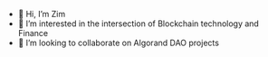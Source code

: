 - 👋 Hi, I’m Zim
- 👀 I’m interested in the intersection of Blockchain technology and Finance
- 💞️ I’m looking to collaborate on Algorand DAO projects

<!---
Zimuzor/Zimuzor is a ✨ special ✨ repository because its `README.md` (this file) appears on your GitHub profile.
You can click the Preview link to take a look at your changes.
--->
